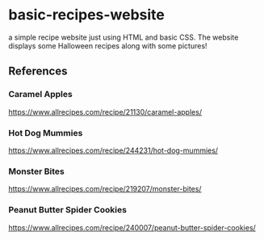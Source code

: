 # basic-recipes-website

a simple recipe website just using HTML and basic CSS. The website displays some Halloween recipes along with some pictures!

## References ##

### Caramel Apples ###

<https://www.allrecipes.com/recipe/21130/caramel-apples/>

### Hot Dog Mummies ###

<https://www.allrecipes.com/recipe/244231/hot-dog-mummies/>

### Monster Bites ###

<https://www.allrecipes.com/recipe/219207/monster-bites/>

### Peanut Butter Spider Cookies ###

<https://www.allrecipes.com/recipe/240007/peanut-butter-spider-cookies/>
